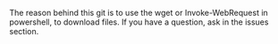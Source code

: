 The reason behind this git is to use the wget or Invoke-WebRequest in powershell, to download files.
If you have a question, ask in the issues section.
